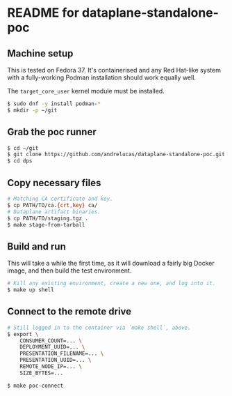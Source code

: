 # README for dataplane-standalone-poc

## Machine setup

This is tested on Fedora 37. It's containerised and any Red Hat-like system
with a fully-working Podman installation should work equally well.

The `target_core_user` kernel module must be installed.

```sh
$ sudo dnf -y install podman-*
$ mkdir -p ~/git
```

## Grab the poc runner

```sh
$ cd ~/git
$ git clone https://github.com/andrelucas/dataplane-standalone-poc.git dps
$ cd dps
```

## Copy necessary files

```sh
# Matching CA certificate and key.
$ cp PATH/TO/ca.{crt,key} ca/
# Dataplane artifact binaries.
$ cp PATH/TO/staging.tgz .
$ make stage-from-tarball
```

## Build and run

This will take a while the first time, as it will download a fairly big Docker
image, and then build the test environment.

```sh
# Kill any existing environment, create a new one, and log into it.
$ make up shell
```

## Connect to the remote drive

```sh
# Still logged in to the container via `make shell`, above.
$ export \
    CONSUMER_COUNT=... \
    DEPLOYMENT_UUID=... \
    PRESENTATION_FILENAME=... \
    PRESENTATION_UUID=... \
    REMOTE_NODE_IP=... \
    SIZE_BYTES=...

$ make poc-connect
```
